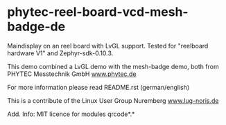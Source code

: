 # phytec-reel-board-vcd-mesh-badge-de

Maindisplay on an reel board with LvGL support. Tested for "reelboard hardware V1" and Zephyr-sdk-0.10.3. 

This demo combined a LvGL demo with the mesh-badge demo, both from PHYTEC Messtechnik GmbH www.phytec.de

For more information please read README.rst (german/english)

This is a contribute of the Linux User Group Nuremberg www.lug-noris.de

Add. Info: MIT licence for modules qrcode*.* 

